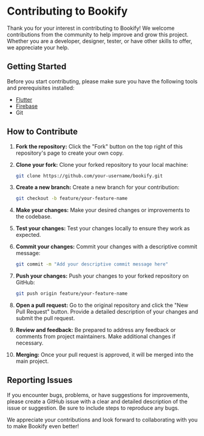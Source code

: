 # Contributing to Bookify

Thank you for your interest in contributing to Bookify! We welcome contributions from the community to help improve and grow this project. Whether you are a developer, designer, tester, or have other skills to offer, we appreciate your help.

## Getting Started

Before you start contributing, please make sure you have the following tools and prerequisites installed:

- [Flutter](https://flutter.dev/docs/get-started/install)
- [Firebase](https://firebase.google.com/docs/flutter/setup)
- Git

## How to Contribute

1. **Fork the repository:** Click the "Fork" button on the top right of this repository's page to create your own copy.

2. **Clone your fork:** Clone your forked repository to your local machine:

   ```bash
   git clone https://github.com/your-username/bookify.git

3. **Create a new branch:** Create a new branch for your contribution:

   ```bash
   git checkout -b feature/your-feature-name

4. **Make your changes:** Make your desired changes or improvements to the codebase.

5. **Test your changes:** Test your changes locally to ensure they work as expected.

6. **Commit your changes:** Commit your changes with a descriptive commit message:   
    ```bash
    git commit -m "Add your descriptive commit message here"

7. **Push your changes:** Push your changes to your forked repository on GitHub:
    ```bash
    git push origin feature/your-feature-name

8. **Open a pull request:** Go to the original repository and click the "New Pull Request" button. Provide a detailed description of your changes and submit the pull request.

9. **Review and feedback:** Be prepared to address any feedback or comments from project maintainers. Make additional changes if necessary.

10. **Merging:** Once your pull request is approved, it will be merged into the main project.


## Reporting Issues
If you encounter bugs, problems, or have suggestions for improvements, please create a GitHub issue with a clear and detailed description of the issue or suggestion. Be sure to include steps to reproduce any bugs.


We appreciate your contributions and look forward to collaborating with you to make Bookify even better!